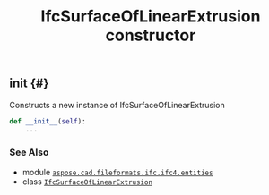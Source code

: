 ﻿---
title: IfcSurfaceOfLinearExtrusion constructor
second_title: Aspose.CAD for Python via .NET API References
description: 
type: docs
weight: 10
url: /python-net/aspose.cad.fileformats.ifc.ifc4.entities/ifcsurfaceoflinearextrusion/__init__/
is_root: false
---

## __init__ {#}

Constructs a new instance of IfcSurfaceOfLinearExtrusion



```python
def __init__(self):
    ...
```





### See Also
* module [`aspose.cad.fileformats.ifc.ifc4.entities`](../../)
* class [`IfcSurfaceOfLinearExtrusion`](/cad/python-net/aspose.cad.fileformats.ifc.ifc4.entities/ifcsurfaceoflinearextrusion)
